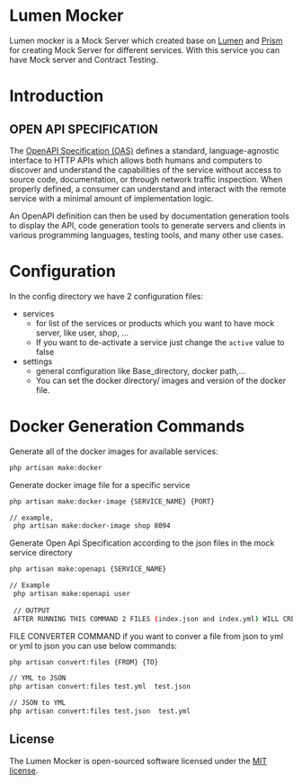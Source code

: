 # Lumen Mocker
Lumen mocker is a Mock Server which created base on [Lumen](https://lumen.laravel.com/docs/9.x) and 
[Prism](https://github.com/stoplightio/prism) for creating Mock Server for different services.
With this service you can have Mock server and Contract Testing.

# Introduction

## OPEN API SPECIFICATION
The [OpenAPI Specification (OAS)](https://www.openapis.org) defines a standard, language-agnostic interface to HTTP APIs which allows both humans 
and computers to discover and understand the capabilities of the service without access to source code, documentation, 
or through network traffic inspection. When properly defined, a consumer can understand and interact with the remote service 
with a minimal amount of implementation logic.

An OpenAPI definition can then be used by documentation generation tools to display the API, code generation tools to 
generate servers and clients in various programming languages, testing tools, and many other use cases.


# Configuration
In the config directory we have 2 configuration files:
* services
  * for list of the services or products which you want to have mock server, like user, shop, ...
  * If you want to de-activate a service just change the `active` value to false
* settings
   - general configuration like Base_directory, docker path,...
   - You can set the docker directory/ images and version of the docker file.

# Docker Generation Commands 

Generate all of the docker images for available services:
```bash
php artisan make:docker
```
Generate docker image file for a specific service
```bash
php artisan make:docker-image {SERVICE_NAME} {PORT}

// example,
 php artisan make:docker-image shop 8094
```

Generate Open Api Specification according to the json files in the mock service directory
```bash
php artisan make:openapi {SERVICE_NAME}

// Example
 php artisan make:openapi user
 
 // OUTPUT
 AFTER RUNNING THIS COMMAND 2 FILES (index.json and index.yml) WILL CREATE IN THE SERVICE DIRECTORY!'
```

FILE CONVERTER COMMAND
if you want to conver a file from json to yml or yml to json you can use below commands:
```bash
php artisan convert:files {FROM} {TO}

// YML to JSON
php artisan convert:files test.yml  test.json

// JSON to YML
php artisan convert:files test.json  test.yml
```


## License
The Lumen Mocker is open-sourced software licensed under the [MIT license](https://opensource.org/licenses/MIT).
